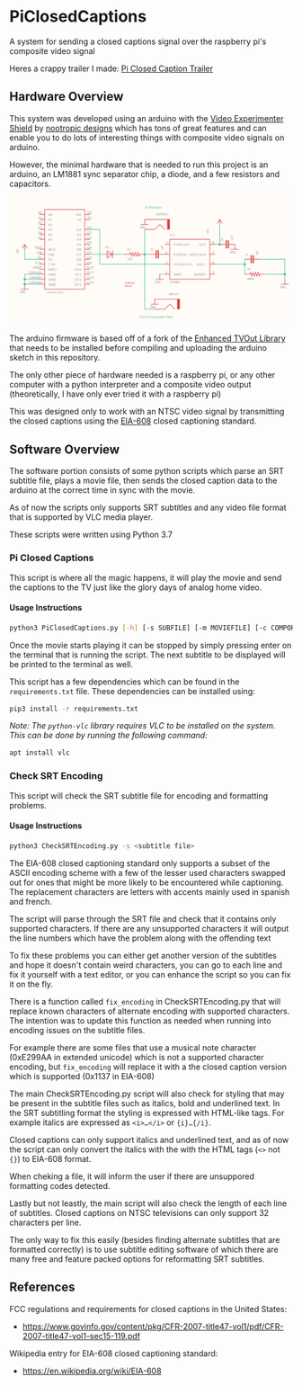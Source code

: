 # PiClosedCaptions
A system for sending a closed captions signal over the raspberry pi's composite video signal

Heres a crappy trailer I made:
[Pi Closed Caption Trailer](https://youtu.be/cdE49kMk9UQ)
## Hardware Overview
This system was developed using an arduino with the [Video Experimenter Shield](https://nootropicdesign.com/video-experimenter/) by [nootropic designs](https://github.com/nootropicdesign) which has tons of great features and can enable you to do lots of interesting things with composite video signals on arduino.

However, the minimal hardware that is needed to run this project is an arduino, an LM1881 sync separator chip, a diode, and a few resistors and capacitors.
![Closed Caption Circuit Schematic](./ClosedCaptionCircuit.PNG)

The arduino firmware is based off of a fork of the [Enhanced TVOut Library](https://github.com/TheLooseArrow/arduino-tvout-ve) that needs to be installed before compiling and uploading the arduino sketch in this repository.

The only other piece of hardware needed is a raspberry pi, or any other computer with a python interpreter and a composite video output (theoretically, I have only ever tried it with a raspberry pi)

This was designed only to work with an NTSC video signal by transmitting the closed captions using the [EIA-608](https://en.wikipedia.org/wiki/EIA-608) closed captioning standard.

## Software Overview
The software portion consists of some python scripts which parse an SRT subtitle file, plays a movie file, then sends the closed caption data to the arduino at the correct time in sync with the movie. 

As of now the scripts only supports SRT subtitles and any video file format that is supported by VLC media player.

These scripts were written using Python 3.7
### Pi Closed Captions
This script is where all the magic happens, it will play the movie and send the captions to the TV just like the glory days of analog home video.
#### Usage Instructions
```bash
python3 PiClosedCaptions.py [-h] [-s SUBFILE] [-m MOVIEFILE] [-c COMPORT] [-t STARTTIME]
```
Once the movie starts playing it can be stopped by simply pressing enter on the terminal that is running the script. The next subtitle to be displayed will be printed to the terminal as well.

This script has a few dependencies which can be found in the ```requirements.txt``` file. These dependencies can be installed using:
```bash
pip3 install -r requirements.txt
```
*Note: The ```python-vlc``` library requires VLC to be installed on the system. This can be done by running the following command:* 
```bash
apt install vlc
```
### Check SRT Encoding
This script will check the SRT subtitle file for encoding and formatting problems.
#### Usage Instructions
```bash
python3 CheckSRTEncoding.py -s <subtitle file>
```
The EIA-608 closed captioning standard only supports a subset of the ASCII encoding scheme with a few of the lesser used characters swapped out for ones that might be more likely to be encountered while captioning. The replacement characters are letters with accents mainly used in spanish and french.

The script will parse through the SRT file and check that it contains only supported characters. If there are any unsupported characters it will output the line numbers which have the problem along with the offending text

To fix these problems you can either get another version of the subtitles and hope it doesn't contain weird characters, you can go to each line and fix it yourself with a text editor, or you can enhance the script so you can fix it on the fly.

There is a function called ```fix_encoding``` in CheckSRTEncoding.py that will replace known characters of alternate encoding with supported characters. The intention was to update this function as needed when running into encoding issues on the subtitle files.

For example there are some files that use a musical note character (0xE299AA in extended unicode) which is not a supported character encoding, but ```fix_encoding``` will replace it with a the closed caption version which is supported (0x1137 in EIA-608)

The main CheckSRTEncoding.py script will also check for styling that may be present in the subtitle files such as italics, bold and underlined text.  In the SRT subtitling format the styling is expressed with HTML-like tags. For example italics are expressed as ```<i>…</i>``` or ```{i}…{/i}```.

Closed captions can only support italics and underlined text, and as of now the script can only convert the italics with the with the HTML tags (```<>``` not ```{}```) to EIA-608 format.

When cheking a file, it will inform the user if there are unsuppored formatting codes detected.

Lastly but not leastly, the main script will also check the length of each line of subtitles.  Closed captions on NTSC televisions can only support 32 characters per line.

The only way to fix this easily (besides finding alternate subtitles that are formatted correctly) is to use subtitle editing software of which there are many free and feature packed options for reformatting SRT subtitles.

## References
FCC regulations and requirements for closed captions in the United States:
- https://www.govinfo.gov/content/pkg/CFR-2007-title47-vol1/pdf/CFR-2007-title47-vol1-sec15-119.pdf

Wikipedia entry for EIA-608 closed captioning standard:
- https://en.wikipedia.org/wiki/EIA-608
